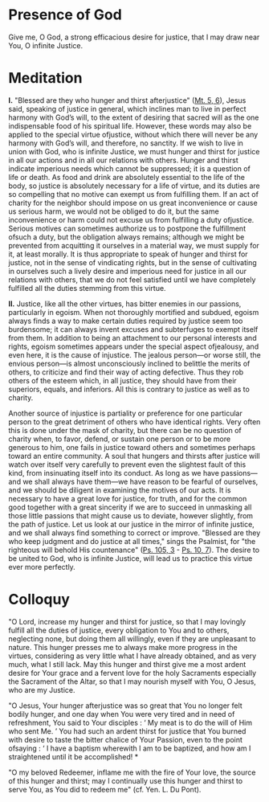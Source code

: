 # Presence of God

Give me, O God, a strong efficacious desire for justice, that I may draw near You, O infinite Justice.

# Meditation

**I.** "Blessed are they who hunger and thirst afterjustice" ([Mt. 5, 6](https://vulgata.online/bible/Mt.5?ed=DR2&vfn=DR2.Mt.5.6:vs)), Jesus said, speaking of justice in general, which inclines man to live in perfect harmony with God’s will, to the extent of desiring that sacred will as the one indispensable food of his spiritual life. However, these words may also be applied to the special virtue ofjustice, without which there will never be any harmony with God’s will, and therefore, no sanctity. If we wish to live in union with God, who is infinite Justice, we must hunger and thirst for justice in all our actions and in all our relations with others. Hunger and thirst indicate imperious needs which cannot be suppressed; it is a question of life or death. As food and drink are absolutely essential to the life of the body, so justice is absolutely necessary for a life of virtue, and its duties are so compelling that no motive can exempt us from fulfilling them. If an act of charity for the neighbor should impose on us great inconvenience or cause us serious harm, we would not be obliged to do it, but the same inconvenience or harm could not excuse us from fulfilling a duty ofjustice. Serious motives can sometimes authorize us to postpone the fulfillment ofsuch a duty, but the obligation always remains; although we might be prevented from acquitting it ourselves in a material way, we must supply for it, at least morally. It is thus appropriate to speak of hunger and thirst for justice, not in the sense of vindicating rights, but in the sense of cultivating in ourselves such a lively desire and imperious need for justice in all our relations with others, that we do not feel satisfied until we have completely fulfilled all the duties stemming from this virtue.

**II.** Justice, like all the other virtues, has bitter enemies in our passions, particularly in egoism. When not thoroughly mortified and subdued, egoism always finds a way to make certain duties required by justice seem too burdensome; it can always invent excuses and subterfuges to exempt itself from them. In addition to being an attachment to our personal interests and rights, egoism sometimes appears under the special aspect ofjealousy, and even here, it is the cause of injustice. The jealous person—or worse still, the envious person—is almost unconsciously inclined to belittle the merits of others, to criticize and find their way of acting defective. Thus they rob others of the esteem which, in all justice, they should have from their superiors, equals, and inferiors. All this is contrary to justice as well as to charity.

Another source of injustice is partiality or preference for one particular person to the great detriment of others who have identical rights. Very often this is done under the mask of charity, but there can be no question of charity when, to favor, defend, or sustain one person or to be more generous to him, one fails in justice toward others and sometimes perhaps toward an entire community. A soul that hungers and thirsts after justice will watch over itself very carefully to prevent even the slightest fault of this kind, from insinuating itself into its conduct. As long as we have passions—and we shall always have them—we have reason to be fearful of ourselves, and we should be diligent in examining the motives of our acts. It is necessary to have a great love for justice, for truth, and for the common good together with a great sincerity if we are to succeed in unmasking all those little passions that might cause us to deviate, however slightly, from the path of justice. Let us look at our justice in the mirror of infinite justice, and we shall always find something to correct or improve. "Blessed are they who keep judgment and do justice at all times," sings the Psalmist, for "the righteous will behold His countenance" ([Ps. 105, 3](https://vulgata.online/bible/Ps.105?ed=DR2&vfn=DR2.Ps.105.3:vs) - [Ps. 10, 7](https://vulgata.online/bible/Ps.10?ed=DR2&vfn=DR2.Ps.10.7:vs)). The desire to be united to God, who is infinite Justice, will lead us to practice this virtue ever more perfectly.

# Colloquy

"O Lord, increase my hunger and thirst for justice, so that I may lovingly fulfill all the duties of justice, every obligation to You and to others, neglecting none, but doing them all willingly, even if they are unpleasant to nature. This hunger presses me to always make more progress in the virtues, considering as very little what I have already obtained, and as very much, what I still lack. May this hunger and thirst give me a most ardent desire for Your grace and a fervent love for the holy Sacraments especially the Sacrament of the Altar, so that I may nourish myself with You, O Jesus, who are my Justice.

"O Jesus, Your hunger afterjustice was so great that You no longer felt bodily hunger, and one day when You were very tired and in need of refreshment, You said to Your disciples : ‘ My meat is to do the will of Him who sent Me. ’ You had such an ardent thirst for justice that You burned with desire to taste the bitter chalice of Your Passion, even to the point ofsaying : ‘ I have a baptism wherewith I am to be baptized, and how am I straightened until it be accomplished! *

"O my beloved Redeemer, inflame me with the fire of Your love, the source of this hunger and thirst; may I continually use this hunger and thirst to serve You, as You did to redeem me" (cf. Yen. L. Du Pont).
